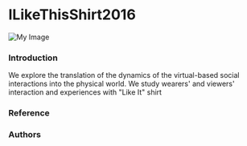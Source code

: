 # ILikeThisShirt2016
![My Image](https://raw.github.com/SeokbinKang/ILikeThisShirt2016/master/img/shirt1.png)
### Introduction
We explore the translation of the dynamics of the virtual-based social interactions into the physical world. We study wearers' and viewers' interaction and experiences with "Like It" shirt 


### Reference


### Authors

